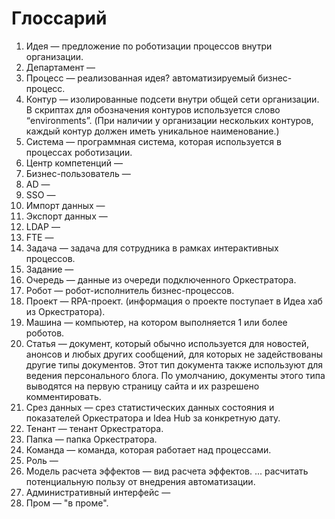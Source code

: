 # Глоссарий

1. Идея — предложение по роботизации процессов внутри организации.
1. Департамент — 
1. Процесс — реализованная идея? автоматизируемый бизнес-процесс.
1. Контур — изолированные подсети внутри общей сети организации. В скриптах для обозначения контуров используется слово “environments”. (При наличии у организации нескольких контуров, каждый контур должен иметь уникальное наименование.)
1. Система — программная система, которая используется в процессах роботизации.
1. Центр компетенций —
1. Бизнес-пользователь —
1. AD —
1. SSO —
1. Импорт данных —
1. Экспорт данных —
1. LDAP —
1. FTE —
1. Задача — задача для сотрудника в рамках интерактивных процессов.
1. Задание —
1. Очередь — данные из очереди подключенного Оркестратора. 
1. Робот — робот-исполнитель бизнес-процессов.
1. Проект — RPA-проект. (информация о проекте поступает в Идеа хаб из Оркестратора).
1. Машина — компьютер, на котором выполняется 1 или более роботов.
1. Статья — документ, который обычно используется для новостей, анонсов и любых других сообщений, для которых не задействованы другие типы документов. Этот тип документа также используют для ведения персонального блога. По умолчанию, документы этого типа выводятся на первую страницу сайта и их разрешено комментировать.
1. Срез данных — срез статистических данных состояния и показателей Оркестратора и Idea Hub за конкретную дату.
1. Тенант — тенант Оркестратора.
1. Папка — папка Оркестратора. 
1. Команда — команда, которая работает над процессами.
1. Роль — 
1. Модель расчета эффектов — вид расчета эффектов. ... расчитать потенциальную пользу от внедрения автоматизации.
1. Административный интерфейс — 
1. Пром — "в проме".
